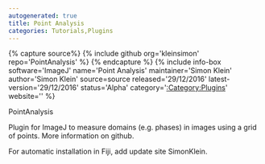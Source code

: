 ```yaml
---
autogenerated: true
title: Point Analysis
categories: Tutorials,Plugins
---
```



{% capture source%}
{% include github org='kleinsimon' repo='PointAnalysis' %}
{% endcapture %}
{% include info-box software='ImageJ' name='Point Analysis' maintainer='Simon Klein' author='Simon Klein' source=source released='29/12/2016' latest-version='29/12/2016' status='Alpha' category='[:Category:Plugins](Category_Plugins)' website='' %}

PointAnalysis

Plugin for ImageJ to measure domains (e.g. phases) in images using a grid of points. More information on github.

For automatic installation in Fiji, add update site SimonKlein.

 
